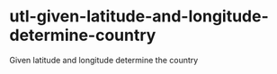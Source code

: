 # utl-given-latitude-and-longitude-determine-country
Given latitude and longitude determine the country 
